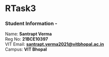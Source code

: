 # RTask3


### Student Information -
Name: **Santrapt Verma**  
Reg No: **21BCE10397**  
VIT Email: **santrapt.verma2021@vitbhopal.ac.in**  
Campus: **VIT Bhopal**
